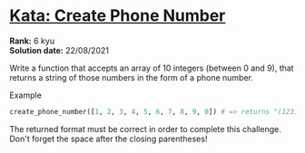 # [Kata: Create Phone Number](https://www.codewars.com/kata/525f50e3b73515a6db000b83/)
<b>Rank:</b> 6 kyu  
<b>Solution date:</b> 22/08/2021

Write a function that accepts an array of 10 integers (between 0 and 9), that returns a string of those numbers in the form of a phone number.

Example
```python
create_phone_number([1, 2, 3, 4, 5, 6, 7, 8, 9, 0]) # => returns "(123) 456-7890"
```
The returned format must be correct in order to complete this challenge.
Don't forget the space after the closing parentheses!

